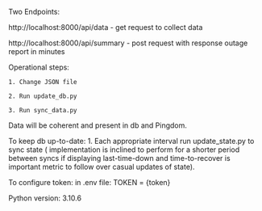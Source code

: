 Two Endpoints:

http://localhost:8000/api/data - get request to collect data

http://localhost:8000/api/summary - post request with response outage report in minutes

Operational steps:

	1. Change JSON file
	
	2. Run update_db.py
	
	3. Run sync_data.py
	
Data will be coherent and present in db and Pingdom.

To keep db up-to-date:
	1. Each appropriate interval run update_state.py to sync state 
	( implementation is inclined to perform for a shorter period between syncs if displaying last-time-down and time-to-recover is important metric to follow over casual updates of state).
	
To configure token:
	in .env file:
	TOKEN = {token}
	
Python version: 3.10.6
